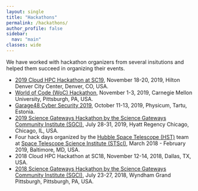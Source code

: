 ```yaml
---
layout: single
title: "Hackathons"
permalink: /hackathons/
author_profile: false
sidebar:
  nav: "main"
classes: wide
---
```


We have worked with hackathon organizers from several insitutions and helped them succeed in organizing their events.
<ul>
  <li><a href="http://hackhpc.org/">2019 Cloud HPC Hackathon at SC19</a>, November 18-20, 2019, Hilton Denver City Center, Denver, CO, USA.</li>
  <li><a href="https://github.com/woc-hack">World of Code (WoC) Hackathon</a>, November 1-3, 2019, Carnegie Mellon University, Pittsburgh, PA, USA.</li>
  <li><a href="http://garage48.org/events/garage48-cyber-security-2019">Garage48 Cyber Security 2019</a>, October 11-13, 2019, Physicum, Tartu, Estonia.</li>
  <li><a href="https://sciencegateways.org/web/wd/hackathon-2019">2019 Science Gateways Hackathon by the Science Gateways Community Institute (SGCI)</a>, July 28-31, 2019, Hyatt Regency Chicago, Chicago, IL, USA.</li>
  <li>Four hack days organized by the <a href="https://hubblesite.org/">Hubble Space Telescope (HST)</a> team at <a href="http://www.stsci.edu/">Space Telescope Science Institute (STScI)</a>, March 2018 - February 2019, Baltimore, MD, USA.</li>
  <li>2018 Cloud HPC Hackathon at SC18, November 12-14, 2018, Dallas, TX, USA.</li>
  <li><a href="https://sciencegateways.org/web/wd/hackathon18">2018 Science Gateways Hackathon by the Science Gateways Community Institute (SGCI)</a>, July 23-27, 2018, Wyndham Grand Pittsburgh, Pittsburgh, PA, USA.</li>
</ul>

<!-- <span style="width: 300px; display:inline-block;">Date</span>
<span style="width: 300px; display:inline-block;">Name</span>
<span style="width: 300px; display:inline-block;">Place</span>
<dl>
  <dd>
    <span style="width: 300px; display:inline-block;">November 1-3, 2019</span>
    <span style="width: 600px; display:inline-block;"><a href="https://github.com/woc-hack">World of Code (WoC) Hackathon</a></span>
    <span style="width: 300px; display:inline-block;">Carnegie Mellon University</span>
  </dd>
  <dd>
    <span style="width: 300px; display:inline-block;">July 23-27, 2018</span>
    <span style="width: 600px; display:inline-block;"><a href="https://sciencegateways.org/web/wd/hackathon18">2018 Science Gateways (SGCI) Hackathon by the Science Gateways Community Institute</a></span>
    <span style="width: 300px; display:inline-block;">Wyndham Grand Pittsburgh</span>
  </dd>
</dl> -->
